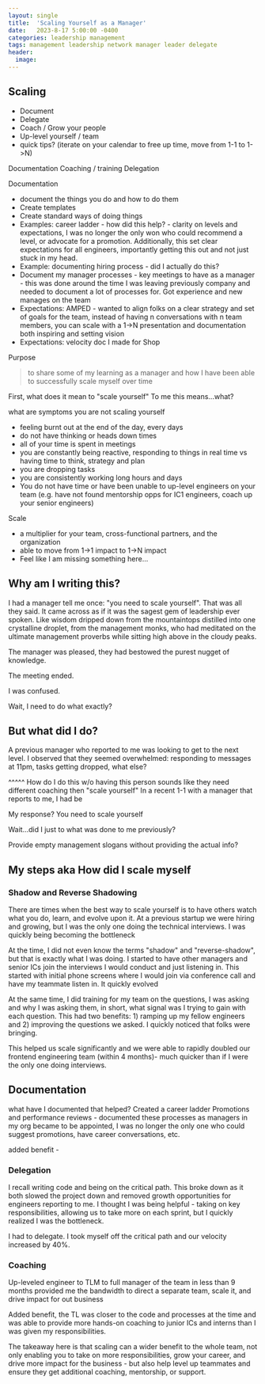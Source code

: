 ```yaml
---
layout: single
title:  'Scaling Yourself as a Manager'
date:   2023-8-17 5:00:00 -0400
categories: leadership management
tags: management leadership network manager leader delegate
header:
  image:
---
```


## Scaling
- Document
- Delegate
- Coach / Grow your people
- Up-level yourself / team
- quick tips? (iterate on your calendar to free up time, move from 1-1 to 1->N)

Documentation
Coaching / training
Delegation

Documentation
- document the things you do and how to do them
- Create templates
- Create standard ways of doing things
- Examples: career ladder - how did this help? - clarity on levels and expectations, I was no longer the only won who could recommend a level, or advocate for a promotion. Additionally, this set clear expectations for all engineers, importantly getting this out and not just stuck in my head.
- Example: documenting hiring process - did I actually do this?
- Document my manager processes - key meetings to have as a manager - this was done around the time I was leaving previously company and needed to document a lot of processes for. Got experience and new manages on the team
- Expectations: AMPED - wanted to align folks on a clear strategy and set of goals for the team, instead of having n conversations with n team members, you can scale with a 1->N presentation and documentation both inspiring and setting vision
- Expectations: velocity doc I made for Shop


Purpose
> to share some of my learning as a manager and how I have been able to successfully scale myself over time

First, what does it mean to "scale yourself"
To me this means...what?

what are symptoms you are not scaling yourself
- feeling burnt out at the end of the day, every days
- do not have thinking or heads down times
- all of your time is spent in meetings
- you are constantly being reactive, responding to things in real time vs having time to think, strategy and plan
- you are dropping tasks
- you are consistently working long hours and days
- You do not have time or have been unable to up-level engineers on your team (e.g. have not found mentorship opps for IC1 engineers, coach up your senior engineers)


Scale
- a multiplier for your team, cross-functional partners, and the organization
- able to move from 1->1 impact to 1->N impact
- Feel like I am missing something here...


## Why am I writing this?
I had a manager tell me once: "you need to scale yourself". That was all they said. It came across as if it was the sagest gem of leadership ever spoken. Like wisdom dripped down from the mountaintops distilled into one crystalline droplet, from the management monks, who had meditated on the ultimate management proverbs while sitting high above in the cloudy peaks.

The manager was pleased, they had bestowed the purest nugget of knowledge.

The meeting ended.

I was confused.

Wait, I need to do what exactly?


## But what did I do?
A previous manager who reported to me was looking to get to the next level. I observed that they seemed overwhelmed: responding to messages at 11pm, tasks getting dropped, what else?

^^^^^ How do I do this w/o having this person sounds like they need different coaching then "scale yourself"
In a recent 1-1 with a manager that reports to me, I had be

My response? You need to scale yourself

Wait...did I just to what was done to me previously?

Provide empty management slogans without providing the actual info?

## My steps aka How did I scale myself

### Shadow and Reverse Shadowing
There are times when the best way to scale yourself is to have others watch what you do, learn, and evolve upon it. At a previous startup we were hiring and growing, but I was the only one doing the technical interviews. I was quickly being becoming the bottleneck

At the time, I did not even know the terms "shadow" and "reverse-shadow", but that is exactly what I was doing. I started to have other managers and senior ICs join the interviews I would conduct and just listening in.  This started with initial phone screens where I would join via conference call and have my teammate listen in. It quickly evolved

At the same time, I did training for my team on the questions, I was asking and why I was asking them, in short, what signal was I trying to gain with each question. This had two benefits: 1) ramping up my fellow engineers and 2) improving the questions we asked. I quickly noticed that folks were bringing.

This helped us scale significantly and we were able to rapidly doubled our frontend engineering team (within 4 months)- much quicker than if I were the only one doing interviews.

## Documentation
what have I documented that helped?
Created a career ladder
Promotions and performance reviews - documented these processes as managers in my org became to be appointed, I was no longer the only one who could suggest promotions, have career conversations, etc.

added benefit -

### Delegation
I recall writing code and being on the critical path. This broke down as it both slowed the project down and removed growth opportunities for engineers reporting to me. I thought I was being helpful - taking on key responsibilities, allowing us to take more on each sprint, but I quickly realized I was the bottleneck.

I had to delegate. I took myself off the critical path and our velocity increased by 40%. 

### Coaching
Up-leveled engineer to TLM to full manager of the team in less than 9 months
provided me the bandwidth to direct a separate team, scale it, and drive impact for out business

Added benefit, the TL was closer to the code and processes at the time and was able to provide more hands-on coaching to junior ICs and interns than I was given my responsibilities.  

The takeaway here is that scaling can a wider benefit to the whole team, not only enabling you to take on more responsibilities, grow your career, and drive more impact for the business - but also help level up teammates and ensure they get additional coaching, mentorship, or support.
